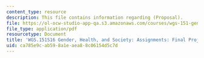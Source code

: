 ```yaml
---
content_type: resource
description: This file contains information regarding (Proposal).
file: https://ol-ocw-studio-app-qa.s3.amazonaws.com/courses/wgs-151-gender-health-and-society-spring-2016/ca785e9cab598a1eaea88c06154d5c7d_MITWGS_151S16_LGBTQ.pdf
file_type: application/pdf
resourcetype: Document
title: 'WGS.151S16 Gender, Health, and Society: Assignments: Final Project1'
uid: ca785e9c-ab59-8a1e-aea8-8c06154d5c7d
---
```

